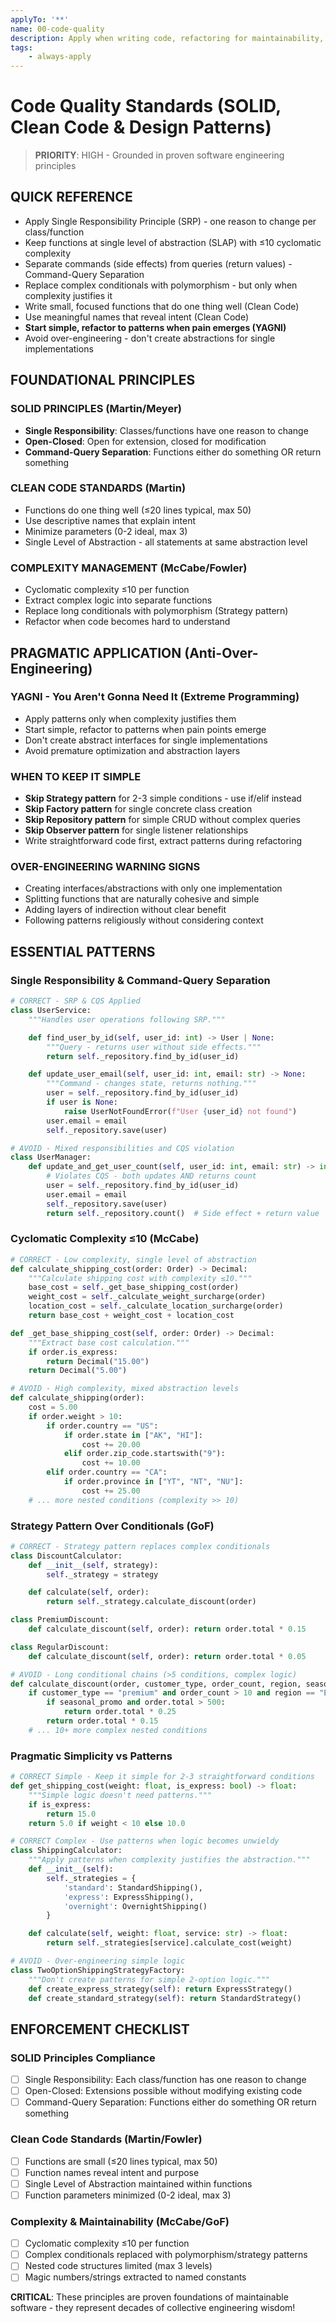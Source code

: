 ```yaml
---
applyTo: '**'
name: 00-code-quality
description: Apply when writing code, refactoring for maintainability, or implementing quality practices across the codebase
tags:
    - always-apply
---
```


# Code Quality Standards (SOLID, Clean Code & Design Patterns)

> **PRIORITY**: HIGH - Grounded in proven software engineering principles

## **QUICK REFERENCE**

- Apply Single Responsibility Principle (SRP) - one reason to change per class/function
- Keep functions at single level of abstraction (SLAP) with ≤10 cyclomatic complexity
- Separate commands (side effects) from queries (return values) - Command-Query Separation
- Replace complex conditionals with polymorphism - but only when complexity justifies it
- Write small, focused functions that do one thing well (Clean Code)
- Use meaningful names that reveal intent (Clean Code)
- **Start simple, refactor to patterns when pain emerges (YAGNI)**
- Avoid over-engineering - don't create abstractions for single implementations

## **FOUNDATIONAL PRINCIPLES**

### **SOLID PRINCIPLES (Martin/Meyer)**

- **Single Responsibility**: Classes/functions have one reason to change
- **Open-Closed**: Open for extension, closed for modification
- **Command-Query Separation**: Functions either do something OR return something

### **CLEAN CODE STANDARDS (Martin)**

- Functions do one thing well (≤20 lines typical, max 50)
- Use descriptive names that explain intent
- Minimize parameters (0-2 ideal, max 3)
- Single Level of Abstraction - all statements at same abstraction level

### **COMPLEXITY MANAGEMENT (McCabe/Fowler)**

- Cyclomatic complexity ≤10 per function
- Extract complex logic into separate functions
- Replace long conditionals with polymorphism (Strategy pattern)
- Refactor when code becomes hard to understand

## **PRAGMATIC APPLICATION (Anti-Over-Engineering)**

### **YAGNI - You Aren't Gonna Need It (Extreme Programming)**

- Apply patterns only when complexity justifies them
- Start simple, refactor to patterns when pain points emerge
- Don't create abstract interfaces for single implementations
- Avoid premature optimization and abstraction layers

### **WHEN TO KEEP IT SIMPLE**

- **Skip Strategy pattern** for 2-3 simple conditions - use if/elif instead
- **Skip Factory pattern** for single concrete class creation
- **Skip Repository pattern** for simple CRUD without complex queries
- **Skip Observer pattern** for single listener relationships
- Write straightforward code first, extract patterns during refactoring

### **OVER-ENGINEERING WARNING SIGNS**

- Creating interfaces/abstractions with only one implementation
- Splitting functions that are naturally cohesive and simple
- Adding layers of indirection without clear benefit
- Following patterns religiously without considering context

## **ESSENTIAL PATTERNS**

### **Single Responsibility & Command-Query Separation**

```python
# CORRECT - SRP & CQS Applied
class UserService:
    """Handles user operations following SRP."""

    def find_user_by_id(self, user_id: int) -> User | None:
        """Query - returns user without side effects."""
        return self._repository.find_by_id(user_id)

    def update_user_email(self, user_id: int, email: str) -> None:
        """Command - changes state, returns nothing."""
        user = self._repository.find_by_id(user_id)
        if user is None:
            raise UserNotFoundError(f"User {user_id} not found")
        user.email = email
        self._repository.save(user)

# AVOID - Mixed responsibilities and CQS violation
class UserManager:
    def update_and_get_user_count(self, user_id: int, email: str) -> int:
        # Violates CQS - both updates AND returns count
        user = self._repository.find_by_id(user_id)
        user.email = email
        self._repository.save(user)
        return self._repository.count()  # Side effect + return value
```

### **Cyclomatic Complexity ≤10 (McCabe)**

```python
# CORRECT - Low complexity, single level of abstraction
def calculate_shipping_cost(order: Order) -> Decimal:
    """Calculate shipping cost with complexity ≤10."""
    base_cost = self._get_base_shipping_cost(order)
    weight_cost = self._calculate_weight_surcharge(order)
    location_cost = self._calculate_location_surcharge(order)
    return base_cost + weight_cost + location_cost

def _get_base_shipping_cost(self, order: Order) -> Decimal:
    """Extract base cost calculation."""
    if order.is_express:
        return Decimal("15.00")
    return Decimal("5.00")

# AVOID - High complexity, mixed abstraction levels
def calculate_shipping(order):
    cost = 5.00
    if order.weight > 10:
        if order.country == "US":
            if order.state in ["AK", "HI"]:
                cost += 20.00
            elif order.zip_code.startswith("9"):
                cost += 10.00
        elif order.country == "CA":
            if order.province in ["YT", "NT", "NU"]:
                cost += 25.00
    # ... more nested conditions (complexity >> 10)
```

### **Strategy Pattern Over Conditionals (GoF)**

```python
# CORRECT - Strategy pattern replaces complex conditionals
class DiscountCalculator:
    def __init__(self, strategy):
        self._strategy = strategy

    def calculate(self, order):
        return self._strategy.calculate_discount(order)

class PremiumDiscount:
    def calculate_discount(self, order): return order.total * 0.15

class RegularDiscount:
    def calculate_discount(self, order): return order.total * 0.05

# AVOID - Long conditional chains (>5 conditions, complex logic)
def calculate_discount(order, customer_type, order_count, region, seasonal_promo):
    if customer_type == "premium" and order_count > 10 and region == "EU":
        if seasonal_promo and order.total > 500:
            return order.total * 0.25
        return order.total * 0.15
    # ... 10+ more complex nested conditions
```

### **Pragmatic Simplicity vs Patterns**

```python
# CORRECT Simple - Keep it simple for 2-3 straightforward conditions
def get_shipping_cost(weight: float, is_express: bool) -> float:
    """Simple logic doesn't need patterns."""
    if is_express:
        return 15.0
    return 5.0 if weight < 10 else 10.0

# CORRECT Complex - Use patterns when logic becomes unwieldy
class ShippingCalculator:
    """Apply patterns when complexity justifies the abstraction."""
    def __init__(self):
        self._strategies = {
            'standard': StandardShipping(),
            'express': ExpressShipping(),
            'overnight': OvernightShipping()
        }

    def calculate(self, weight: float, service: str) -> float:
        return self._strategies[service].calculate_cost(weight)

# AVOID - Over-engineering simple logic
class TwoOptionShippingStrategyFactory:
    """Don't create patterns for simple 2-option logic."""
    def create_express_strategy(self): return ExpressStrategy()
    def create_standard_strategy(self): return StandardStrategy()
```

## **ENFORCEMENT CHECKLIST**

### **SOLID Principles Compliance**

- [ ] Single Responsibility: Each class/function has one reason to change
- [ ] Open-Closed: Extensions possible without modifying existing code
- [ ] Command-Query Separation: Functions either do something OR return something

### **Clean Code Standards (Martin/Fowler)**

- [ ] Functions are small (≤20 lines typical, max 50)
- [ ] Function names reveal intent and purpose
- [ ] Single Level of Abstraction maintained within functions
- [ ] Function parameters minimized (0-2 ideal, max 3)

### **Complexity & Maintainability (McCabe/GoF)**

- [ ] Cyclomatic complexity ≤10 per function
- [ ] Complex conditionals replaced with polymorphism/strategy patterns
- [ ] Nested code structures limited (max 3 levels)
- [ ] Magic numbers/strings extracted to named constants

**CRITICAL**: These principles are proven foundations of maintainable software - they represent decades of collective engineering wisdom!
